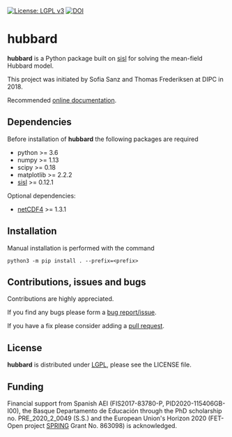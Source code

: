 [![License: LGPL v3](https://img.shields.io/badge/License-LGPL%20v3-blue.svg)](https://www.gnu.org/licenses/lgpl-3.0)
[![DOI](https://zenodo.org/badge/DOI/10.5281/zenodo.10058802.svg)](https://doi.org/10.5281/zenodo.10058802)

# hubbard #

__hubbard__ is a Python package built on [sisl][sisl] for solving the mean-field Hubbard model.

This project was initiated by Sofia Sanz and Thomas Frederiksen at DIPC in 2018.

Recommended [online documentation][doc].

## Dependencies ##
Before installation of __hubbard__ the following packages are required
   - python >= 3.6
   - numpy >= 1.13
   - scipy >= 0.18
   - matplotlib >= 2.2.2
   - [sisl][sisl] >= 0.12.1

Optional dependencies:
   - [netCDF4][netcdf] >= 1.3.1

## Installation ##
Manual installation is performed with the command

    python3 -m pip install . --prefix=<prefix>


## Contributions, issues and bugs ##
Contributions are highly appreciated.

If you find any bugs please form a [bug report/issue][issues].

If you have a fix please consider adding a [pull request][pulls].


## License ##
__hubbard__ is distributed under [LGPL][lgpl], please see the LICENSE file.


## Funding ##
Financial support from Spanish AEI (FIS2017-83780-P, PID2020-115406GB-I00), the Basque Departamento de Educación through the PhD scholarship no. PRE_2020_2_0049 (S.S.) and the European Union's Horizon 2020 (FET-Open project [SPRING][spring] Grant No. 863098) is acknowledged.


<!---
Links to external and internal sites.
-->
[issues]: https://github.com/dipc-cc/hubbard/issues
[pulls]: https://github.com/dipc-cc/hubbard/pulls
[lgpl]: http://www.gnu.org/licenses/lgpl.html
[sisl]: https://github.com/zerothi/sisl
[spring]: https://www.springfetopen.eu/
[doc]: https://dipc-cc.github.io/hubbard/docs/latest/index.html
[netcdf]: https://github.com/Unidata/netcdf4-python
